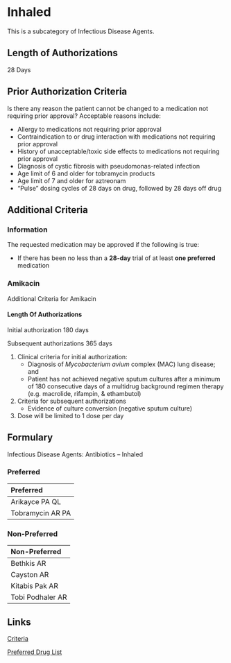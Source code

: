 # Inhaled

This is a subcategory of Infectious Disease Agents.

## Length of Authorizations

28 Days

## Prior Authorization Criteria

Is there any reason the patient cannot be changed to a medication not requiring prior approval? Acceptable reasons include:

-   Allergy to medications not requiring prior approval
-   Contraindication to or drug interaction with medications not requiring prior approval
-   History of unacceptable/toxic side effects to medications not requiring prior approval
-   Diagnosis of cystic fibrosis with pseudomonas-related infection
-   Age limit of 6 and older for tobramycin products
-   Age limit of 7 and older for aztreonam
-   “Pulse” dosing cycles of 28 days on drug, followed by 28 days off drug

## Additional Criteria

### Information

The requested medication may be approved if the following is true:

-   If there has been no less than a **28-day** trial of at least **one preferred** medication

### Amikacin

Additional Criteria for Amikacin

#### Length Of Authorizations

Initial authorization 180 days

Subsequent authorizations 365 days

1.  Clinical criteria for initial authorization:
    -   Diagnosis of *Mycobacterium avium* complex (MAC) lung disease; and
    -   Patient has not achieved negative sputum cultures after a minimum of 180 consecutive days of a multidrug background regimen therapy (e.g. macrolide, rifampin, & ethambutol)
2.  Criteria for subsequent authorizations
    -   Evidence of culture conversion (negative sputum culture)
3.  Dose will be limited to 1 dose per day

## Formulary

Infectious Disease Agents: Antibiotics – Inhaled

### Preferred

| Preferred        |
| :--------------- |
| Arikayce PA QL   |
| Tobramycin AR PA |

### Non-Preferred

| Non-Preferred    |
| :--------------- |
| Bethkis AR       |
| Cayston AR       |
| Kitabis Pak AR   |
| Tobi Podhaler AR |

## Links

[Criteria](https://pharmacy.medicaid.ohio.gov/sites/default/files/20221001_UPDL_Criteria_APPROVED.pdf#page=74)

[Preferred Drug List](https://pharmacy.medicaid.ohio.gov/sites/default/files/20221001_UPDL_APPROVED_.pdf#page=26)
